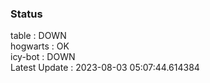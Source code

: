 ### Status


table : DOWN  
hogwarts : OK  
icy-bot : DOWN  
Latest Update : 2023-08-03 05:07:44.614384
